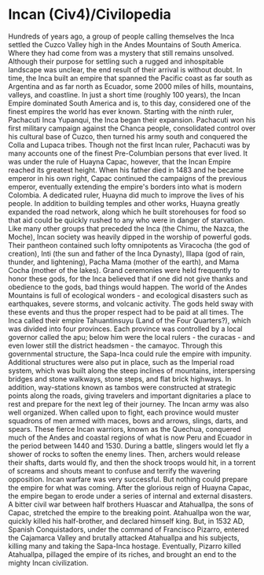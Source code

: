 # Incan (Civ4)/Civilopedia

Hundreds of years ago, a group of people calling themselves the Inca settled the Cuzco Valley high in the Andes Mountains of South America. Where they had come from was a mystery that still remains unsolved. Although their purpose for settling such a rugged and inhospitable landscape was unclear, the end result of their arrival is without doubt. In time, the Inca built an empire that spanned the Pacific coast as far south as Argentina and as far north as Ecuador, some 2000 miles of hills, mountains, valleys, and coastline. In just a short time (roughly 100 years), the Incan Empire dominated South America and is, to this day, considered one of the finest empires the world has ever known. Starting with the ninth ruler, Pachacuti Inca Yupanqui, the Inca began their expansion. Pachacuti won his first military campaign against the Chanca people, consolidated control over his cultural base of Cuzco, then turned his army south and conquered the Colla and Lupaca tribes. Though not the first Incan ruler, Pachacuti was by many accounts one of the finest Pre-Columbian persons that ever lived. It was under the rule of Huayna Capac, however, that the Incan Empire reached its greatest height. When his father died in 1483 and he became emperor in his own right, Capac continued the campaigns of the previous emperor, eventually extending the empire's borders into what is modern Colombia. A dedicated ruler, Huayna did much to improve the lives of his people. In addition to building temples and other works, Huayna greatly expanded the road network, along which he built storehouses for food so that aid could be quickly rushed to any who were in danger of starvation.
Like many other groups that preceded the Inca (the Chimu, the Nazca, the Moche), Incan society was heavily dipped in the worship of powerful gods. Their pantheon contained such lofty omnipotents as Viracocha (the god of creation), Inti (the sun and father of the Inca Dynasty), Illapa (god of rain, thunder, and lightening), Pacha Mama (mother of the earth), and Mama Cocha (mother of the lakes). Grand ceremonies were held frequently to honor these gods, for the Inca believed that if one did not give thanks and obedience to the gods, bad things would happen. The world of the Andes Mountains is full of ecological wonders - and ecological disasters such as earthquakes, severe storms, and volcanic activity. The gods held sway with these events and thus the proper respect had to be paid at all times.
The Inca called their empire Tahuantinsuyu (Land of the Four Quarters?), which was divided into four provinces. Each province was controlled by a local governor called the apu; below him were the local rulers - the curacas - and even lower still the district headsmen - the camayoc. Through this governmental structure, the Sapa-Inca could rule the empire with impunity. Additional structures were also put in place, such as the Imperial road system, which was built along the steep inclines of mountains, interspersing bridges and stone walkways, stone steps, and flat brick highways. In addition, way-stations known as tambos were constructed at strategic points along the roads, giving travelers and important dignitaries a place to rest and prepare for the next leg of their journey.
The Incan army was also well organized. When called upon to fight, each province would muster squadrons of men armed with maces, bows and arrows, slings, darts, and spears. These fierce Incan warriors, known as the Quechua, conquered much of the Andes and coastal regions of what is now Peru and Ecuador in the period between 1440 and 1530. During a battle, slingers would let fly a shower of rocks to soften the enemy lines. Then, archers would release their shafts, darts would fly, and then the shock troops would hit, in a torrent of screams and shouts meant to confuse and terrify the wavering opposition. Incan warfare was very successful. But nothing could prepare the empire for what was coming.
After the glorious reign of Huayna Capac, the empire began to erode under a series of internal and external disasters. A bitter civil war between half brothers Huascar and Atahuallpa, the sons of Capac, stretched the empire to the breaking point. Atahuallpa won the war, quickly killed his half-brother, and declared himself king. But, in 1532 AD, Spanish Conquistadors, under the command of Francisco Pizarro, entered the Cajamarca Valley and brutally attacked Atahuallpa and his subjects, killing many and taking the Sapa-Inca hostage. Eventually, Pizarro killed Atahuallpa, pillaged the empire of its riches, and brought an end to the mighty Incan civilization.